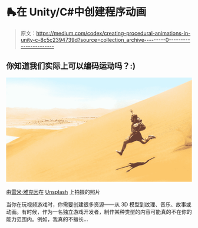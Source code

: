 # 🛼在 Unity/C#中创建程序动画

> 原文：<https://medium.com/codex/creating-procedural-animations-in-unity-c-8c5c2394739d?source=collection_archive---------0----------------------->

## 你知道我们实际上可以编码运动吗？:)

![](img/cbb0519bfeaf7532acba5e4b89804256.png)

由[雷米·雅克因](https://unsplash.com/@jack_1?utm_source=medium&utm_medium=referral)在 [Unsplash](https://unsplash.com?utm_source=medium&utm_medium=referral) 上拍摄的照片

当你在玩视频游戏时，你需要创建很多资源——从 3D 模型到纹理、音乐、故事或动画。有时候，作为一名独立游戏开发者，制作某种类型的内容可能真的不在你的能力范围内。例如，我真的不擅长…